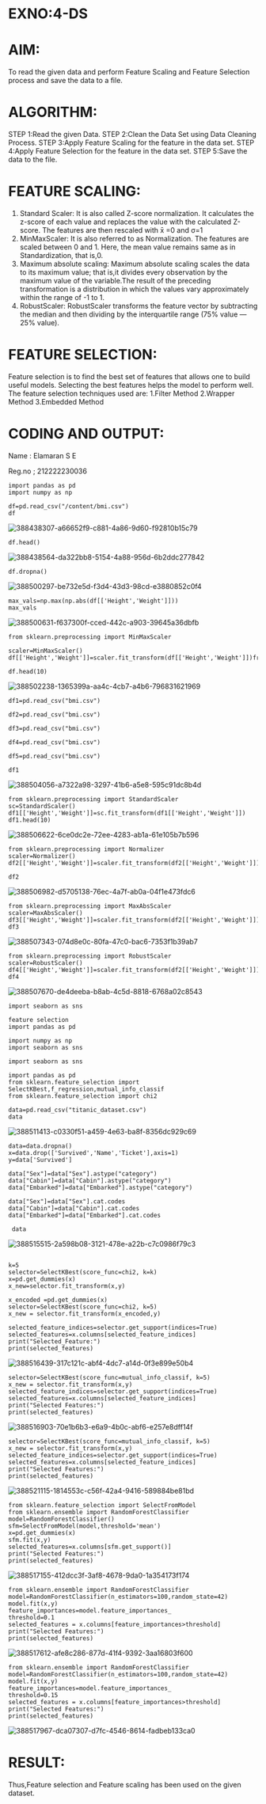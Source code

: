 # EXNO:4-DS
# AIM:
To read the given data and perform Feature Scaling and Feature Selection process and save the
data to a file.

# ALGORITHM:
STEP 1:Read the given Data.
STEP 2:Clean the Data Set using Data Cleaning Process.
STEP 3:Apply Feature Scaling for the feature in the data set.
STEP 4:Apply Feature Selection for the feature in the data set.
STEP 5:Save the data to the file.

# FEATURE SCALING:
1. Standard Scaler: It is also called Z-score normalization. It calculates the z-score of each value and replaces the value with the calculated Z-score. The features are then rescaled with x̄ =0 and σ=1
2. MinMaxScaler: It is also referred to as Normalization. The features are scaled between 0 and 1. Here, the mean value remains same as in Standardization, that is,0.
3. Maximum absolute scaling: Maximum absolute scaling scales the data to its maximum value; that is,it divides every observation by the maximum value of the variable.The result of the preceding transformation is a distribution in which the values vary approximately within the range of -1 to 1.
4. RobustScaler: RobustScaler transforms the feature vector by subtracting the median and then dividing by the interquartile range (75% value — 25% value).

# FEATURE SELECTION:
Feature selection is to find the best set of features that allows one to build useful models. Selecting the best features helps the model to perform well.
The feature selection techniques used are:
1.Filter Method
2.Wrapper Method
3.Embedded Method

# CODING AND OUTPUT:
Name : Elamaran S E

Reg.no ; 212222230036
```
import pandas as pd
import numpy as np
```
```
df=pd.read_csv("/content/bmi.csv")
df
```
![388438307-a66652f9-c881-4a86-9d60-f92810b15c79](https://github.com/user-attachments/assets/b0a85a45-14b4-4912-a65f-d76381fc4705)

```
df.head()
```
![388438564-da322bb8-5154-4a88-956d-6b2ddc277842](https://github.com/user-attachments/assets/ae8feb2d-807c-43a4-b2ff-e4d69dd7ef3f)

```
df.dropna()
```
![388500297-be732e5d-f3d4-43d3-98cd-e3880852c0f4](https://github.com/user-attachments/assets/af208bf5-46fc-4f5f-91a6-f3ad15f2b0e9)

```
max_vals=np.max(np.abs(df[['Height','Weight']]))
max_vals
```
![388500631-f637300f-cced-442c-a903-39645a36dbfb](https://github.com/user-attachments/assets/8bbf2939-2036-4441-aa28-36a868b4ca03)
```
from sklearn.preprocessing import MinMaxScaler
```
```
scaler=MinMaxScaler()
df[['Height','Weight']]=scaler.fit_transform(df[['Height','Weight']])fr
```
```
df.head(10)
```
![388502238-1365399a-aa4c-4cb7-a4b6-796831621969](https://github.com/user-attachments/assets/5b4432ce-ba90-406e-bc23-49d9d8b98a2b)

```
df1=pd.read_csv("bmi.csv")
```
```
df2=pd.read_csv("bmi.csv")
```
```
df3=pd.read_csv("bmi.csv")
```
```
df4=pd.read_csv("bmi.csv")
```
```
df5=pd.read_csv("bmi.csv")
```
```
df1

```
![388504056-a7322a98-3297-41b6-a5e8-595c91dc8b4d](https://github.com/user-attachments/assets/638d1a02-12be-449f-8d7c-2a98b81564fc)

```
from sklearn.preprocessing import StandardScaler
sc=StandardScaler()
df1[['Height','Weight']]=sc.fit_transform(df1[['Height','Weight']])
df1.head(10)
```
![388506622-6ce0dc2e-72ee-4283-ab1a-61e105b7b596](https://github.com/user-attachments/assets/941ff51a-05c5-4fe5-b6bb-c09ef6eb0188)

```
from sklearn.preprocessing import Normalizer
scaler=Normalizer()
df2[['Height','Weight']]=scaler.fit_transform(df2[['Height','Weight']])
```
```
df2
```
![388506982-d5705138-76ec-4a7f-ab0a-04f1e473fdc6](https://github.com/user-attachments/assets/3408f9ab-5314-4b4c-8440-49a76c389e8c)

```
from sklearn.preprocessing import MaxAbsScaler
scaler=MaxAbsScaler()
df3[['Height','Weight']]=scaler.fit_transform(df2[['Height','Weight']])
df3
```
![388507343-074d8e0c-80fa-47c0-bac6-7353f1b39ab7](https://github.com/user-attachments/assets/05b808c7-6c42-4a38-8cd6-c6579038ef21)

```
from sklearn.preprocessing import RobustScaler
scaler=RobustScaler()
df4[['Height','Weight']]=scaler.fit_transform(df2[['Height','Weight']])
df4
```
![388507670-de4deeba-b8ab-4c5d-8818-6768a02c8543](https://github.com/user-attachments/assets/32f4bb7e-d8d0-480e-b156-5c2a63421182)

```
import seaborn as sns
```
```
feature selection 
import pandas as pd

import numpy as np 
import seaborn as sns
```
```
import seaborn as sns
```
```
import pandas as pd
from sklearn.feature_selection import SelectKBest,f_regression,mutual_info_classif
from sklearn.feature_selection import chi2
```
```
data=pd.read_csv("titanic_dataset.csv")
data
```
![388511413-c0330f51-a459-4e63-ba8f-8356dc929c69](https://github.com/user-attachments/assets/d6ea730b-9c1e-439e-accb-75142697f517)

```
data=data.dropna()
x=data.drop(['Survived','Name','Ticket'],axis=1)
y=data['Survived']
```
```
data["Sex"]=data["Sex"].astype("category")
data["Cabin"]=data["Cabin"].astype("category")
data["Embarked"]=data["Embarked"].astype("category")
```
```
data["Sex"]=data["Sex"].cat.codes
data["Cabin"]=data["Cabin"].cat.codes
data["Embarked"]=data["Embarked"].cat.codes
```
```
 data
```
![388515515-2a598b08-3121-478e-a22b-c7c0986f79c3](https://github.com/user-attachments/assets/5973b09b-afbc-421f-824a-fbfe4317c8ae)

```

k=5
selector=SelectKBest(score_func=chi2, k=k)
x=pd.get_dummies(x)
x_new=selector.fit_transform(x,y)
```
```
x_encoded =pd.get_dummies(x)
selector=SelectKBest(score_func=chi2, k=5)
x_new = selector.fit_transform(x_encoded,y)
```
```
selected_feature_indices=selector.get_support(indices=True)
selected_features=x.columns[selected_feature_indices]
print("Selected_Feature:")
print(selected_features)
```
![388516439-317c121c-abf4-4dc7-a14d-0f3e899e50b4](https://github.com/user-attachments/assets/0dca74cf-753b-42d8-8284-f5d02e7f7b31)

```
selector=SelectKBest(score_func=mutual_info_classif, k=5)
x_new = selector.fit_transform(x,y)
selected_feature_indices=selector.get_support(indices=True)
selected_features=x.columns[selected_feature_indices]
print("Selected Features:")
print(selected_features)
```
![388516903-70e1b6b3-e6a9-4b0c-abf6-e257e8dff14f](https://github.com/user-attachments/assets/cbc22ad3-a5ec-40a4-9dac-749f93ab3e33)

```
selector=SelectKBest(score_func=mutual_info_classif, k=5)
x_new = selector.fit_transform(x,y)
selected_feature_indices=selector.get_support(indices=True)
selected_features=x.columns[selected_feature_indices]
print("Selected Features:")
print(selected_features)
```
![388521115-1814553c-c56f-42a4-9416-589884be81bd](https://github.com/user-attachments/assets/010f1511-ba41-4b59-8924-e18d89f3dd0b)
 
```
from sklearn.feature_selection import SelectFromModel
from sklearn.ensemble import RandomForestClassifier
model=RandomForestClassifier()
sfm=SelectFromModel(model,threshold='mean')
x=pd.get_dummies(x)
sfm.fit(x,y)
selected_features=x.columns[sfm.get_support()]
print("Selected Features:")
print(selected_features)
```
![388517155-412dcc3f-3af8-4678-9da0-1a354173f174](https://github.com/user-attachments/assets/41ee65b0-1c33-4fd3-bd43-baa6fe18339b)

```
from sklearn.ensemble import RandomForestClassifier
model=RandomForestClassifier(n_estimators=100,random_state=42)
model.fit(x,y)
feature_importances=model.feature_importances_
threshold=0.1
selected_features = x.columns[feature_importances>threshold]
print("Selected Features:")
print(selected_features)
```
![388517612-afe8c286-877d-41f4-9392-3aa16803f600](https://github.com/user-attachments/assets/7716bd98-6b9b-402c-9538-cf5f53012960)

```
from sklearn.ensemble import RandomForestClassifier
model=RandomForestClassifier(n_estimators=100,random_state=42)
model.fit(x,y)
feature_importances=model.feature_importances_
threshold=0.15
selected_features = x.columns[feature_importances>threshold]
print("Selected Features:")
print(selected_features)
```
![388517967-dca07307-d7fc-4546-8614-fadbeb133ca0](https://github.com/user-attachments/assets/7246f00d-bae5-4402-8344-1c3365e8c6c2)



# RESULT:
Thus,Feature selection and Feature scaling has been used on the given dataset.
